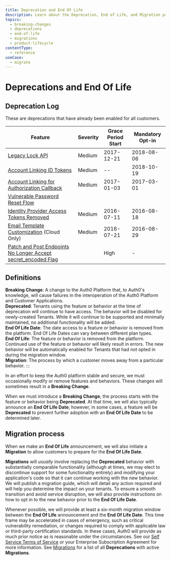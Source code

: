 ```yaml
---
title: Deprecation and End Of Life
description: Learn about the Deprecation, End of Life, and Migration process at Auth0.
topics:
  - breaking-changes
  - deprecations
  - end-of-life
  - migrations
  - product-lifecycle
contentType:
  - reference
useCase:
  - migrate
---
```


# Deprecations and End Of Life

## Deprecation Log

These are deprecations that have already been enabled for all customers.

| Feature | Severity | Grace Period Start | Mandatory Opt-in | 
| -- | -- | -- | -- | 
| [Legacy Lock API](/product-lifecycle/deprecated/references/legacy-lock-api) | Medium | 2017-12-21 | 2018-08-06 | 
| [Account Linking ID Tokens](/product-lifecycle/deprecated/references/account-linking-id-tokens) | Medium | -- | 2018-10-19 |
| [Account Linking for Authorization Callback](/product-lifecycle/deprecated/references/account-linking-auth-callback) | Medium | 2017-01-03 |  2017-03-01 |
| [Vulnerable Password Reset Flow](/product-lifecycle/deprecated/references/vulnerable-password-reset-flow) | 
| [Identity Provider Access Tokens Removed](/product-lifecycle/deprecated/references/idp-access-tokens-removed) | Medium | 2016-07-11 | 2016-08-18 |
| [Email Template Customization](/product-lifecycle/deprecated/references/email-template-customizations) (Cloud Only) | Medium |  2016-07-21 | 2016-08-29 |
| [Patch and Post Endpoints No Longer Accept secret_encoded Flag](/product-lifecycle/deprecated/references/patch-post-endpoints) | | High | - | 2016-12-06 |

## Definitions
**Breaking Change**: A change to the Auth0 Platform that, to Auth0's knowledge, will cause failures in the interoperation of the Auth0 Platform and Customer Applications.<br />
**Deprecated**: Tenants using the feature or behavior at the time of deprecation will continue to have access. The behavior will be disabled for newly-created Tenants. While it will continue to be supported and minimally maintained, no additional functionality will be added.<br />
**End Of Life Date**: The date access to a feature or behavior is removed from the platform. End Of Life Dates can vary between different plan types.<br />
**End Of Life**: The feature or behavior is removed from the platform. Continued use of the feature or behavior will likely result in errors. The new behavior will be automatically enabled for Tenants that had not opted in during the migration window.<br />
**Migration**: The process by which a customer moves away from a particular behavior.
:::

In an effort to keep the Auth0 platform stable and secure, we must occasionally modify or remove features and behaviors. These changes will sometimes result in a **Breaking Change**.

When we must introduce a **Breaking Change**, the process starts with the feature or behavior being **Deprecated**. At that time, we will also typically announce an **End Of Life Date**; however, in some cases, a feature will be **Deprecated** to prevent further adoption with an **End Of Life Date** to be determined later.

## Migration process

When we make an **End Of Life** announcement, we will also initiate a **Migration** to allow customers to prepare for the **End Of Life Date**. 

**Migrations** will _usually_ involve replacing the **Deprecated** behavior with substantially comparable functionality (although at times, we may elect to discontinue support for some functionality entirely) and modifying your application's code so that it can continue working with the new behavior. We will publish a migration guide, which will detail any action required and will help you determine the impact on your tenants. To ensure a smooth transition and avoid service disruption, we will also provide instructions on how to opt in to the new behavior prior to the **End Of Life Date**. 

Whenever possible, we will provide at least a six-month migration window between the **End Of Life** announcement and the **End Of Life Date**. This time frame may be accelerated in cases of emergency, such as critical vulnerability remediation, or changes required to comply with applicable law or third-party certification standards. In these cases, Auth0 will provide as much prior notice as is reasonable under the circumstances. See our [Self Service Terms of Service](https://auth0.com/legal/ss-tos) or your Enterprise Subscription Agreement for more information. See [Migrations](/product-lifecycle/migrations) for a list of all **Deprecations** with active **Migrations**.
